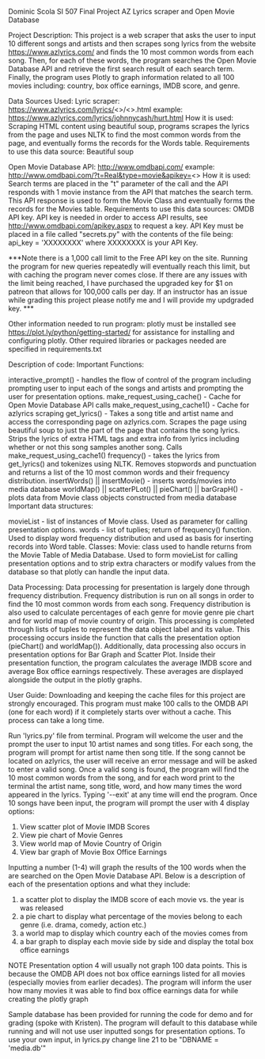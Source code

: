 Dominic Scola SI 507 Final Project AZ Lyrics scraper and Open Movie Database

Project Description: This project is a web scraper that asks the user to input 10 different songs and artists and then scrapes song lyrics from the website https://www.azlyrics.com/ and finds the 10 most common words from each song. Then, for each of these words, the program searches the Open Movie Database API and retrieve the first search result of each search term. Finally, the program uses Plotly to graph information related to all 100 movies including: country, box office earnings, IMDB score, and genre.

Data Sources Used: Lyric scraper: https://www.azlyrics.com/lyrics/<>/<>.html example: https://www.azlyrics.com/lyrics/johnnycash/hurt.html How it is used: Scraping HTML content using beautiful soup, programs scrapes the lyrics from the page and uses NLTK to find the most common words from the page, and eventually forms the records for the Words table. Requirements to use this data source: Beautiful soup

Open Movie Database API: http://www.omdbapi.com/ example: http://www.omdbapi.com/?t=Real&type=movie&apikey=<> How it is used: Search terms are placed in the "t" parameter of the call and the API responds with 1 movie instance from the API that matches the search term. This API response is used to form the Movie Class and eventually forms the records for the Movies table. Requirements to use this data sources: OMDB API key. API key is needed in order to access API results, see http://www.omdbapi.com/apikey.aspx to request a key. API Key must be placed in a file called "secrets.py" with the contents of the file being: api_key = 'XXXXXXXX' where XXXXXXXX is your API Key.

***Note there is a 1,000 call limit to the Free API key on the site. Running the program for new queries repeatedly will eventually reach this limit, but with caching the program never comes close. If there are any issues with the limit being reached, I have purchased the upgraded key for $1 on patreon that allows for 100,000 calls per day. If an instructor has an issue while grading this project please notify me and I will provide my updgraded key. ***

Other information needed to run program: plotly must be installed see https://plot.ly/python/getting-started/ for assistance for installing and configuring plotly. Other required libraries or packages needed are specified in requirements.txt

Description of code: Important Functions:

interactive_prompt() - handles the flow of control of the program including prompting user to input each of the songs and artists and prompting the user for presentation options.
make_request_using_cache() - Cache for Open Movie Database API calls
make_request_using_cache1() - Cache for azlyrics scraping
get_lyrics() - Takes a song title and artist name and access the corresponding page on azlyrics.com. Scrapes the page using beautiful soup to just the part of the page that contains the song lyrics. Strips the lyrics of extra HTML tags and extra info from lyrics including whether or not this song samples another song. Calls make_request_using_cache1()
frequency() - takes the lyrics from get_lyrics() and tokenizes using NLTK. Removes stopwords and punctuation and returns a list of the 10 most common words and their frequency distribution.
insertWords() || insertMovie() - inserts words/movies into media database
worldMap() || scatterPLot() || pieChart() || barGrapH() - plots data from Movie class objects constructed from media database
Important data structures:

movieList - list of instances of Movie class. Used as parameter for calling presentation options.
words - list of tuplies; return of frequency() function. Used to display word frequency distribution and used as basis for inserting records into Word table.
Classes: Movie: class used to handle returns from the Movie Table of Media Database. Used to form movieList for calling presentation options and to strip extra characters or modify values from the database so that plotly can handle the input data.


Data Processing: Data processing for presentation is largely done through frequency distribution. Frequency distribution is run on all songs in order to find the 10 most common words from each song. Frequency distribution is also used to calculate percentages of each genre for movie genre pie chart and for world map of movie country of origin. This processing is completed through lists of tuples to represent the data object label and its value. This processing occurs inside the function that calls the presentation option (pieChart() and worldMap()). Additionally, data processing also occurs in presentation options for Bar Graph and Scatter Plot. Inside their presentation function, the program calculates the average IMDB score and average Box office earnings respectively. These averages are displayed alongside the output in the plotly graphs.

User Guide: Downloading and keeping the cache files for this project are strongly encouraged. This program must make 100 calls to the OMDB API (one for each word) if it completely starts over without a cache. This process can take a long time.

Run 'lyrics.py' file from terminal. Program will welcome the user and the prompt the user to input 10 artist names and song titles. For each song, the program will prompt for artist name then song title. If the song cannot be located on azlyrics, the user will receive an error message and will be asked to enter a valid song. Once a valid song is found, the program will find the 10 most common words from the song, and for each word print to the terminal the artist name, song title, word, and how many times the word appeared in the lyrics. Typing '--exit' at any time will end the program. Once 10 songs have been input, the program will prompt the user with 4 display options:

1. View scatter plot of Movie IMDB Scores
2. View pie chart of Movie Genres
3. View world map of Movie Country of Origin
4. View bar graph of Movie Box Office Earnings

Inputting a number (1-4) will graph the results of the 100 words when the are searched on the Open Movie Database API. Below is a description of each of the presentation options and what they include:


1. a scatter plot to display the IMDB score of each movie vs. the year is was released
2. a pie chart to display what percentage of the movies belong to each genre (i.e. drama, comedy, action etc.)
3. a world map to display which country each of the movies comes from
4. a bar graph to display each movie side by side and display the total box office earnings

NOTE Presentation option 4 will usually not graph 100 data points. This is because the OMDB API does not box office earnings listed for all movies (especially movies from earlier decades). The program will inform the user how many movies it was able to find box office earnings data for while creating the plotly graph

Sample database has been provided for running the code for demo and for grading (spoke with Kristen). The program will default to this database while running and will not use user inputted songs for presentation options. To use your own input, in lyrics.py change line 21 to be "DBNAME = 'media.db'"

  
  
